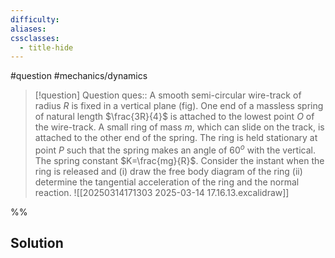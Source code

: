 ```yaml
---
difficulty: 
aliases: 
cssclasses:
  - title-hide
---
```

#question #mechanics/dynamics 

> [!question] Question 
> ques:: A smooth semi-circular wire-track of radius $R$ is fixed in a vertical plane (fig). One end of a massless spring of natural length $\frac{3R}{4}$ is attached to the lowest point $O$ of the wire-track. A small ring of mass $m$, which can slide on the track, is attached to the other end of the spring. The ring is held stationary at point $P$ such that the spring makes  an angle of $60^o$ with the vertical. The spring constant $K=\frac{mg}{R}$. Consider the instant when the ring is released and (i) draw the free body diagram of the ring (ii) determine the tangential acceleration of the ring and the normal reaction. ![[20250314171303 2025-03-14 17.16.13.excalidraw]]

%%
## Solution


